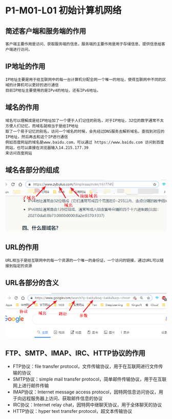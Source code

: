 # P1-M01-L01 初始计算机网络

## 简述客户端和服务端的作用

    客户端主要作用是访问、获取服务端的信息，服务端的主要作用是用于存储信息、提供信息给客户端进行访问，


## IP地址的作用
    IP地址主要是用于给互联网中的每一台计算机分配全网一个唯一的地址，使得互联网中不同的区域的计算机可以更好的进行通信
    目前IP地址主要使用的是IPv4的地址，还有IPv6地址。

## 域名的作用
    域名可以理解成是给IP地址加了一个便于人们记住的别名，对于IP地址，32位的数字通常不太方便人们记忆，而域名就相当于是给IP地址    
    取了一个易于记忆的别名，访问一个域名的时候，会先经过DNS服务去解析域名，查找到对应的IP地址，然后再去和这个IP进行通信
    例如百度网站的域名是www.baidu.com，可以通过 https://www.baidu.com 访问到百度网站，也可以直接在浏览器输入14.215.177.39    
    来访问百度网站


## 域名各部分的组成
![](./images/domain.png)

## URL的作用
    URL相当于是给互联网中的每一个资源的一个唯一的身份证，一个访问的链接，通过URL可以链接到指定的资源

## URL各部分的含义
![](images/url.png )

## FTP、SMTP、IMAP、IRC、HTTP协议的作用
- FTP协议：file transfer protocol，文件传输协议，用于在互联网进行文件传输的协议
- SMTP协议：simple mail transfer protocol，简单邮件传输协议，用于在互联网上进行邮件传输
- IMAP协议：Internet message access protocol，因特网信息访问协议，用于向远程服务器上访问、获取邮件信息的协议
- IRC协议：Internet relay chat，因特网中继聊天协议，用于全体聊天的协议
- HTTP协议：hyper text transfer protocol，超文本传输协议